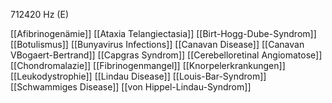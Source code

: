 712420 Hz (E)

[[Afibrinogenämie]]
[[Ataxia Telangiectasia]]
[[Birt-Hogg-Dube-Syndrom]]
[[Botulismus]]
[[Bunyavirus Infections]]
[[Canavan Disease]]
[[Canavan VBogaert-Bertrand]]
[[Capgras Syndrom]]
[[Cerebelloretinal Angiomatose]]
[[Chondromalazie]]
[[Fibrinogenmangel]]
[[Knorpelerkrankungen]]
[[Leukodystrophie]]
[[Lindau Disease]]
[[Louis-Bar-Syndrom]]
[[Schwammiges Disease]]
[[von Hippel-Lindau-Syndrom]]